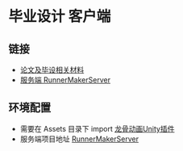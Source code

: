 # 毕业设计 客户端

## 链接
* [论文及毕设相关材料](https://github.com/WhiskyHou/GraduationPaper)
* [服务端 RunnerMakerServer](https://github.com/WhiskyHou/RunnerMakerServer)

## 环境配置
* 需要在 Assets 目录下 import [龙骨动画Unity插件](https://github.com/DragonBones/DragonBonesCSharp/releases)
* 服务端项目地址 [RunnerMakerServer](https://github.com/WhiskyHou/RunnerMakerServer)
